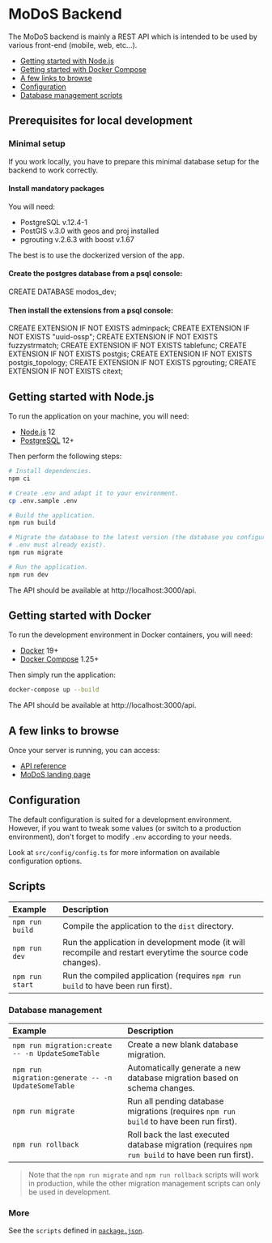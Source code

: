 # MoDoS Backend

The MoDoS backend is mainly a REST API which is intended to be used by various
front-end (mobile, web, etc...).

<!-- START doctoc generated TOC please keep comment here to allow auto update -->
<!-- DON'T EDIT THIS SECTION, INSTEAD RE-RUN doctoc TO UPDATE -->


- [Getting started with Node.js](#getting-started-with-nodejs)
- [Getting started with Docker Compose](#getting-started-with-docker-compose)
- [A few links to browse](#a-few-links-to-browse)
- [Configuration](#configuration)
- [Database management scripts](#database-management-scripts)

<!-- END doctoc generated TOC please keep comment here to allow auto update -->

## Prerequisites for local development

### Minimal setup
If you work locally, you have to prepare this minimal database setup for the backend to work correctly.

#### Install mandatory packages
You will need:
- PostgreSQL v.12.4-1
- PostGIS v.3.0 with geos and proj installed
- pgrouting v.2.6.3 with boost v.1.67

The best is to use the dockerized version of the app.

#### Create the postgres database from a psql console:
CREATE DATABASE modos_dev;

#### Then install the extensions from a psql console:
CREATE EXTENSION IF NOT EXISTS adminpack;
CREATE EXTENSION IF NOT EXISTS "uuid-ossp";
CREATE EXTENSION IF NOT EXISTS fuzzystrmatch;
CREATE EXTENSION IF NOT EXISTS tablefunc;
CREATE EXTENSION IF NOT EXISTS postgis;
CREATE EXTENSION IF NOT EXISTS postgis_topology;
CREATE EXTENSION IF NOT EXISTS pgrouting;
CREATE EXTENSION IF NOT EXISTS citext;

## Getting started with Node.js

To run the application on your machine, you will need:

* [Node.js](https://nodejs.org) 12
* [PostgreSQL](https://www.postgresql.org) 12+

Then perform the following steps:

```bash
# Install dependencies.
npm ci

# Create .env and adapt it to your environment.
cp .env.sample .env

# Build the application.
npm run build

# Migrate the database to the latest version (the database you configured in
# .env must already exist).
npm run migrate

# Run the application.
npm run dev
```

The API should be available at http://localhost:3000/api.



## Getting started with Docker

To run the development environment in Docker containers, you will need:

* [Docker](https://www.docker.com) 19+
* [Docker Compose](https://docs.docker.com/compose/) 1.25+

Then simply run the application:

```bash
docker-compose up --build
```

The API should be available at http://localhost:3000/api.



## A few links to browse

Once your server is running, you can access:

* [API reference](http://localhost:3000/api/v1/doc/)
* [MoDoS landing page](http://localhost:3000/landing-page/index.html)



## Configuration

The default configuration is suited for a development environment. However, if
you want to tweak some values (or switch to a production environment), don't
forget to modify `.env` according to your needs.

Look at `src/config/config.ts` for more information on available configuration
options.



## Scripts

Example         | Description
:-------------- | :---------------------------------------------------------------------------------------------------------
`npm run build` | Compile the application to the `dist` directory.
`npm run dev`   | Run the application in development mode (it will recompile and restart everytime the source code changes).
`npm run start` | Run the compiled application (requires `npm run build` to have been run first).

### Database management

Example                                            | Description
:------------------------------------------------- | :------------------------------------------------------------------------------------------------
`npm run migration:create -- -n UpdateSomeTable`   | Create a new blank database migration.
`npm run migration:generate -- -n UpdateSomeTable` | Automatically generate a new database migration based on schema changes.
`npm run migrate`                                  | Run all pending database migrations (requires `npm run build` to have been run first).
`npm run rollback`                                 | Roll back the last executed database migration (requires `npm run build` to have been run first).

> Note that the `npm run migrate` and `npm run rollback` scripts will work in
> production, while the other migration management scripts can only be used in
> development.

### More

See the `scripts` defined in [`package.json`](./package.json).

